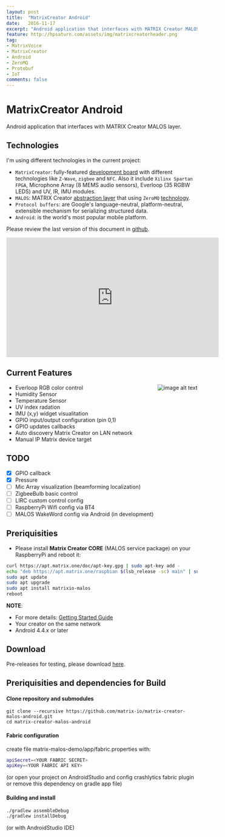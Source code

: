 ```yaml
---
layout: post
title:  "MatrixCreator Android"
date:   2016-11-17
excerpt: "Android application that interfaces with MATRIX Creator MALOS layer."
feature: http://hpsaturn.com/assets/img/matrixcreatorheader.png
tag:
- MatrixVoice
- MatrixCreator
- Android
- ZeroMQ
- Protobuf
- IoT
comments: false
---
```


# MatrixCreator Android

Android application that interfaces with MATRIX Creator MALOS layer. 

## Technologies

I'm using different technologies in the current project: <br/> 

* `MatrixCreator`: fully-featured [development board](https://www.espressif.com/en/products/hardware/esp32/overview) with different technologies like `Z-Wave`, `zigbee` and `NFC`. Also it include `Xilinx Spartan FPGA`, Microphone Array (8 MEMS audio sensors), Everloop (35 RGBW LEDS) and UV, IR, IMU modules.<br/>
* `MALOS`: MATRIX Creator [abstraction layer](https://github.com/matrix-io/matrix-creator-malos) that using `ZeroMQ` [technology](http://zeromq.org/).
* `Protocol buffers`: are Google's language-neutral, platform-neutral, extensible mechanism for serializing structured data.<br/>
* `Android`: is the world's most popular mobile platform. <br/>

Please review the last version of this document in [github](https://github.com/matrix-io/matrix-creator-malos-android.git).

<iframe width="560" height="315" src="https://www.youtube.com/embed/ihV_v7zFO7A" frameborder="0" allow="accelerometer; autoplay; encrypted-media; gyroscope; picture-in-picture" allowfullscreen></iframe>

## Current Features

<img src="{{ site.url }}/assets/img/matrixcreatorandroid.jpg"
srcset="{{ site.url }}/assets/img/matrixcreatorandroid.jpg 100w, {{ site.url }}/assets/img/matrixcreatorandroid.jpg 200w"
sizes="10vw"
align="right"
alt="image alt text">

* Everloop RGB color control
* Humidity Sensor
* Temperature Sensor
* UV index radation
* IMU (x,y) widget visualitation
* GPIO input/output configuration (pin 0,1)
* GPIO updates callbacks
* Auto discovery Matrix Creator on LAN network
* Manual IP Matrix device target

## TODO

- [X]  GPIO callback
- [X]  Pressure
- [ ]  Mic Array visualization (beamforming localization)
- [ ]  ZigbeeBulb basic control
- [ ]  LIRC custom control config
- [ ]  RaspberryPi Wifi config via BT4
- [ ]  MALOS WakeWord config via Android (in development)

## Preriquisities

* Please install **Matrix Creator CORE** (MALOS service package) on your RaspberryPi and reboot it:

``` bash
curl https://apt.matrix.one/doc/apt-key.gpg | sudo apt-key add -
echo "deb https://apt.matrix.one/raspbian $(lsb_release -sc) main" | sudo tee /etc/apt/sources.list.d/matrixlabs.list
sudo apt update
sudo apt upgrade
sudo apt install matrixio-malos
reboot
```

**NOTE**:
* For more details: [Getting Started Guide](https://matrix-io.github.io/matrix-documentation/matrix-core/getting-started/core-installation/)
* Your creator on the same network
* Android 4.4.x or later

## Download
Pre-releases for testing, please download [here](https://github.com/matrix-io/matrix-creator-malos-android/releases).

## Preriquisities and dependencies for Build

#### Clone repository and submodules

```
git clone --recursive https://github.com/matrix-io/matrix-creator-malos-android.git
cd matrix-creator-malos-android
```

#### Fabric configuration

create file matrix-malos-demo/app/fabric.properties with:

```bash
apiSecret=<YOUR FABRIC SECRET>
apiKey=<YOUR FABRIC API KEY>
```

(or open your project on AndroidStudio and config crashlytics fabric plugin or remove this dependency on gradle app file)

#### Building and install

```bash
./gradlew assembleDebug
./gradlew installDebug
```

(or with AndroidStudio IDE)
